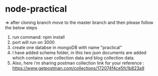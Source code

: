 # node-practical

=> after cloning branch move to the master branch and then please follow the below steps
1) run command: npm install
2) port will run on 3000
3) create one databse in mongoDB with name "practical"
4) I have added schema folder, in this two json documents are added which contains user collection data and blog collection data.
5) Also, here i'm sharing postman collection link for your reference : https://www.getpostman.com/collections/172074f4ce5fc1b823a9

